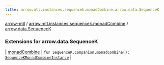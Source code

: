 ```yaml
---
title: arrow.mtl.instances.sequencek.monadCombine.arrow.data.SequenceK - arrow-mtl
---
```


[arrow-mtl](../../index.html) / [arrow.mtl.instances.sequencek.monadCombine](../index.html) / [arrow.data.SequenceK](./index.html)

### Extensions for arrow.data.SequenceK

| [monadCombine](monad-combine.html) | `fun SequenceK.Companion.monadCombine(): `[`SequenceKMonadCombineInstance`](../../arrow.mtl.instances/-sequence-k-monad-combine-instance/index.html) |


